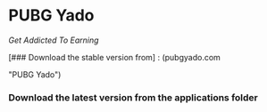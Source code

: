 <!--ABout-->

# PUBG Yado 
_Get Addicted To Earning_ 

[### Download the stable version from] : (pubgyado.com 

"PUBG Yado")

### Download the latest version from the applications folder

  
